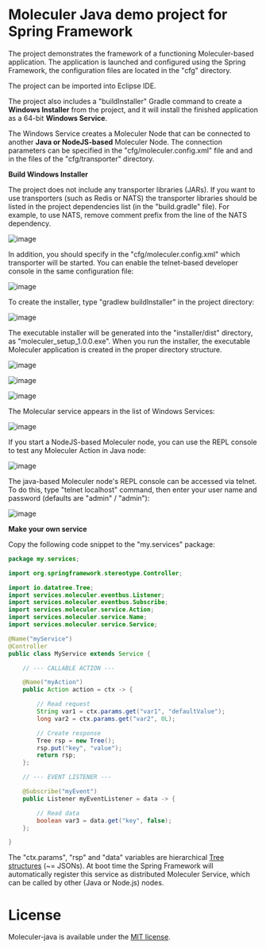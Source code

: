 # Moleculer Java demo project for Spring Framework

The project demonstrates the framework of a functioning Moleculer-based application. The application is launched and configured using the Spring Framework, the configuration files are located in the "cfg" directory.

The project can be imported into Eclipse IDE.

The project also includes a "buildInstaller" Gradle command to create a **Windows Installer** from the project, and it will install the finished application as a 64-bit **Windows Service**.

The Windows Service creates a Moleculer Node that can be connected to another **Java or NodeJS-based** Moleculer Node. The connection parameters can be specified in the "cfg/moleculer.config.xml" file and and in the files of the "cfg/transporter" directory.

**Build Windows Installer**

The project does not include any transporter libraries (JARs). If you want to use transporters (such as Redis or NATS) the transporter libraries should be listed in the project dependencies list (in the "build.gradle" file). For example, to use NATS, remove comment prefix from the line of the NATS dependency.

![image](docs/dependency.png)

In addition, you should specify in the "cfg/moleculer.config.xml" which transporter will be started. You can enable the telnet-based developer console in the same configuration file:

![image](docs/config.png)

To create the installer, type "gradlew buildInstaller" in the project directory:

![image](docs/gradlew.png)

The executable installer will be generated into the "installer/dist" directory, as "moleculer_setup_1.0.0.exe". When you run the installer, the executable Moleculer application is created in the proper directory structure.

![image](docs/installer1.png)

![image](docs/installer2.png)

![image](docs/installer3.png)

The Molecular service appears in the list of Windows Services:

![image](docs/service.png)

If you start a NodeJS-based Moleculer node, you can use the REPL console to test any Moleculer Action in Java node:

![image](docs/getobject.png)

The java-based Moleculer node's REPL console can be accessed via telnet. To do this, type "telnet localhost" command, then enter your user name and password (defaults are "admin" / "admin"):

![image](docs/info.png)

**Make your own service**

Copy the following code snippet to the "my.services" package:

```java
package my.services;

import org.springframework.stereotype.Controller;

import io.datatree.Tree;
import services.moleculer.eventbus.Listener;
import services.moleculer.eventbus.Subscribe;
import services.moleculer.service.Action;
import services.moleculer.service.Name;
import services.moleculer.service.Service;

@Name("myService")
@Controller
public class MyService extends Service {

	// --- CALLABLE ACTION ---

	@Name("myAction")
	public Action action = ctx -> {

		// Read request
		String var1 = ctx.params.get("var1", "defaultValue");
		long var2 = ctx.params.get("var2", 0L);

		// Create response
		Tree rsp = new Tree();
		rsp.put("key", "value");
		return rsp;
	};

	// --- EVENT LISTENER ---

	@Subscribe("myEvent")
	public Listener myEventListener = data -> {

		// Read data
		boolean var3 = data.get("key", false);
	};

}
```

The "ctx.params", "rsp" and "data" variables are hierarchical [Tree structures](https://berkesa.github.io/datatree/) (~= JSONs). At boot time the Spring Framework will automatically register this service as distributed Moleculer Service, which can be called by other (Java or Node.js) nodes.

# License
Moleculer-java is available under the [MIT license](https://tldrlegal.com/license/mit-license).